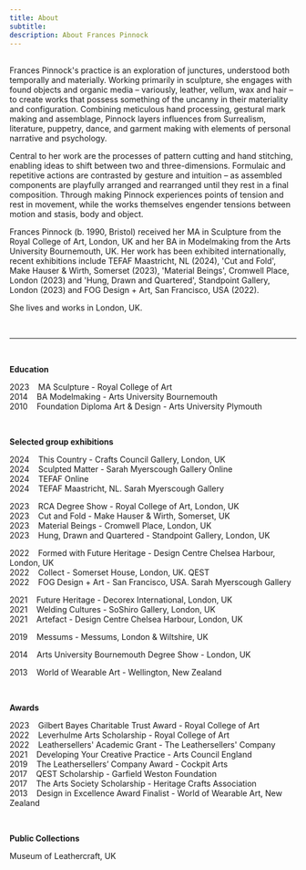 ```yaml
---
title: About
subtitle: 
description: About Frances Pinnock
---
```



<br /> 
Frances Pinnock's practice is an exploration of junctures, understood both temporally and materially. Working primarily in sculpture, she engages with found objects and organic media – variously, leather, vellum, wax and hair – to create works that possess something of the uncanny in their materiality and configuration. Combining meticulous hand processing, gestural mark making and assemblage, Pinnock layers influences from Surrealism, literature, puppetry, dance, and garment making with elements of personal narrative and psychology.   

Central to her work are the processes of pattern cutting and hand stitching, enabling ideas to shift between two and three-dimensions. Formulaic and repetitive actions are contrasted by gesture and intuition – as assembled components are playfully arranged and rearranged until they rest in a final composition. Through making Pinnock experiences points of tension and rest in movement, while the works themselves engender tensions between motion and stasis, body and object. 
 
Frances Pinnock (b. 1990, Bristol) received her MA in Sculpture from the Royal College of Art, London, UK and her BA in Modelmaking from the Arts University Bournemouth, UK. Her work has been exhibited internationally, recent exhibitions include TEFAF Maastricht, NL (2024), 'Cut and Fold', Make Hauser & Wirth, Somerset (2023), 'Material Beings', Cromwell Place, London (2023) and 'Hung, Drawn and Quartered', Standpoint Gallery, London (2023) and FOG Design + Art, San Francisco, USA (2022).   

She lives and works in London, UK. 





<br /> 

  _________________________________________________________________________________________________________                     
 
 
<br />  


**Education**  

2023&nbsp;&nbsp;&nbsp; MA Sculpture - Royal College of Art  
2014&nbsp;&nbsp;&nbsp; BA Modelmaking - Arts University Bournemouth  
2010&nbsp;&nbsp;&nbsp; Foundation Diploma Art & Design - Arts University Plymouth  

<br />
 
 

**Selected group exhibitions**  

2024&nbsp;&nbsp;&nbsp; This Country - Crafts Council Gallery, London, UK  
2024&nbsp;&nbsp;&nbsp; Sculpted Matter - Sarah Myerscough Gallery Online  
2024&nbsp;&nbsp;&nbsp; TEFAF Online  
2024&nbsp;&nbsp;&nbsp; TEFAF Maastricht, NL. Sarah Myerscough Gallery  

2023&nbsp;&nbsp;&nbsp; RCA Degree Show - Royal College of Art, London, UK  
2023&nbsp;&nbsp;&nbsp; Cut and Fold - Make Hauser & Wirth, Somerset, UK  
2023&nbsp;&nbsp;&nbsp; Material Beings - Cromwell Place, London, UK  
2023&nbsp;&nbsp;&nbsp; Hung, Drawn and Quartered - Standpoint Gallery, London, UK  

2022&nbsp;&nbsp;&nbsp; Formed with Future Heritage - Design Centre Chelsea Harbour, London, UK  
2022&nbsp;&nbsp;&nbsp; Collect - Somerset House, London, UK. QEST  
2022&nbsp;&nbsp;&nbsp; FOG Design + Art - San Francisco, USA. Sarah Myerscough Gallery   

2021&nbsp;&nbsp;&nbsp; Future Heritage - Decorex International, London, UK  
2021&nbsp;&nbsp;&nbsp; Welding Cultures - SoShiro Gallery, London, UK  
2021&nbsp;&nbsp;&nbsp; Artefact - Design Centre Chelsea Harbour, London, UK  

2019&nbsp;&nbsp;&nbsp; Messums - Messums, London & Wiltshire, UK  

2014&nbsp;&nbsp;&nbsp; Arts University Bournemouth Degree Show - London, UK  

2013&nbsp;&nbsp;&nbsp; World of Wearable Art - Wellington, New Zealand  

<br /> 

  
**Awards** 

2023&nbsp;&nbsp;&nbsp; Gilbert Bayes Charitable Trust Award - Royal College of Art  
2022&nbsp;&nbsp;&nbsp; Leverhulme Arts Scholarship - Royal College of Art   
2022&nbsp;&nbsp;&nbsp; Leathersellers' Academic Grant - The Leathersellers' Company   
2021&nbsp;&nbsp;&nbsp; Developing Your Creative Practice - Arts Council England  
2019&nbsp;&nbsp;&nbsp; The Leathersellers’ Company Award - Cockpit Arts  
2017&nbsp;&nbsp;&nbsp; QEST Scholarship - Garfield Weston Foundation  
2017&nbsp;&nbsp;&nbsp; The Arts Society Scholarship - Heritage Crafts Association  
2013&nbsp;&nbsp;&nbsp; Design in Excellence Award Finalist - World of Wearable Art, New Zealand  

<br />   


**Public Collections** 

Museum of Leathercraft, UK  

<br />  











